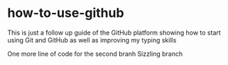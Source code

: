# how-to-use-github
This is just a follow up guide of the GitHub platform showing how to start using Git and GitHub as well as improving my typing skills


One more line of code for the second branh
Sizzling branch

